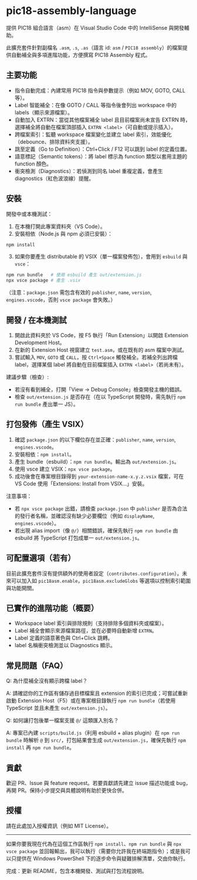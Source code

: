 # pic18-assembly-language

提供 PIC18 組合語言（asm）在 Visual Studio Code 中的 IntelliSense 與開發輔助。

此擴充套件針對副檔名 `.asm`, `.s`, `.as`（語言 id: `asm` / `PIC18 assembly`）的檔案提供自動補全與多項進階功能，方便撰寫 PIC18 Assembly 程式。

## 主要功能

- 指令自動完成：內建常用 PIC18 指令與參數提示（例如 MOV, GOTO, CALL 等）。
- Label 智能補全：在像 GOTO / CALL 等指令後會列出 workspace 中的 labels（顯示來源檔案）。
- 自動加入 EXTRN：當從其他檔案補全 label 且目前檔案尚未宣告 EXTRN 時，選擇補全將自動在檔案頂部插入 `EXTRN <label>`（可自動或提示插入）。
- 跨檔案索引：監聽 workspace 檔案變化並建立 label 索引，效能優化（debounce、排除資料夾支援）。
- 跳至定義（Go to Definition）：Ctrl+Click / F12 可以跳到 label 的定義位置。
- 語意標記（Semantic tokens）：將 label 標示為 function 類型以套用主題的 function 顏色。
- 衝突檢測（Diagnostics）：若偵測到同名 label 重複定義，會產生 diagnostics（紅色波浪線）提醒。

## 安裝

開發中或本機測試：

1. 在本機打開此專案資料夾（VS Code）。
2. 安裝相依（Node.js 與 npm 必須已安裝）：

```powershell
npm install
```

3. 如果你要產生 distributable 的 VSIX（單一檔案發佈包），會用到 `esbuild` 與 `vsce`：

```powershell
npm run bundle   # 使用 esbuild 產生 out/extension.js
npx vsce package # 產生 .vsix
```

（注意：`package.json` 需包含有效的 `publisher`, `name`, `version`, `engines.vscode`，否則 `vsce package` 會失敗。）

## 開發 / 在本機測試

1. 開啟此資料夾於 VS Code，按 F5 執行「Run Extension」以開啟 Extension Development Host。
2. 在新的 Extension Host 視窗建立 `test.asm`，或在既有的 asm 檔案中測試。
3. 嘗試輸入 `MOV`, `GOTO` 或 `CALL`，按 `Ctrl+Space` 觸發補全。若補全列出跨檔 label，選擇某個 label 將自動在目前檔案插入 `EXTRN <label>`（若尚未有）。

建議步驟（檢查）:

- 若沒有看到補全，打開「View → Debug Console」檢查開發主機的錯誤。
- 檢查 `out/extension.js` 是否存在（在以 TypeScript 開發時，需先執行 `npm run bundle` 產出單一 JS）。

## 打包發佈（產生 VSIX）

1. 確認 `package.json` 的以下欄位存在並正確：`publisher`, `name`, `version`, `engines.vscode`。
2. 安裝相依：`npm install`。
3. 產生 bundle（esbuild）：`npm run bundle`。輸出為 `out/extension.js`。
4. 使用 vsce 建立 VSIX：`npx vsce package`。
5. 成功後會在專案根目錄得到 `your-extension-name-x.y.z.vsix` 檔案，可在 VS Code 使用「Extensions: Install from VSIX...」安裝。

注意事項：

- 若 `npx vsce package` 出錯，請檢查 `package.json` 中 `publisher` 是否為合法的發行者名稱，並確認沒有缺少必要欄位（例如 `displayName`, `engines.vscode`）。
- 若出現 alias import（像 `@/`）相關錯誤，確保先執行 `npm run bundle` 由 esbuild 將 TypeScript 打包成單一 `out/extension.js`。

## 可配置選項（若有）

目前此擴充套件沒有提供額外的使用者設定（`contributes.configuration`）。未來可以加入如 `pic18asm.enable`，`pic18asm.excludeGlobs` 等選項以控制索引範圍與功能開關。

## 已實作的進階功能（概要）

- Workspace label 索引與排除規則（支持排除多個資料夾或檔案）。
- Label 補全會顯示來源檔案路徑，並在必要時自動新增 `EXTRN`。 
- Label 定義的語意著色與 Ctrl+Click 跳轉。 
- label 名稱衝突檢測並以 Diagnostics 顯示。

## 常見問題（FAQ）

Q: 為什麼補全沒有顯示跨檔 label？

A: 請確認你的工作區有儲存過目標檔案且 extension 的索引已完成；可嘗試重新啟動 Extension Host（F5）或在專案根目錄執行 `npm run bundle`（若使用 TypeScript 並且未產生 `out/extension.js`）。

Q: 如何讓打包後單一檔案支援 `@/` 這類匯入別名？

A: 專案已內建 `scripts/build.js`（利用 esbuild + alias plugin）在 `npm run bundle` 時解析 `@` 到 `src/`，打包結果會生成 `out/extension.js`，確保先執行 `npm install` 再 `npm run bundle`。

## 貢獻

歡迎 PR、Issue 與 feature request。若要貢獻請先建立 issue 描述功能或 bug，再開 PR。保持小步提交與具體說明有助於更快合併。

## 授權

請在此處加入授權資訊（例如 MIT License）。

---

如果你要我現在代為在這個工作區執行 `npm install`、`npm run bundle` 與 `npx vsce package` 並回報輸出，我可以執行（需要你允許我在終端跑指令）；或是我可以只提供在 Windows PowerShell 下的逐步命令與疑難排解清單，交由你執行。

完成：更新 README，包含本機開發、測試與打包流程說明。
